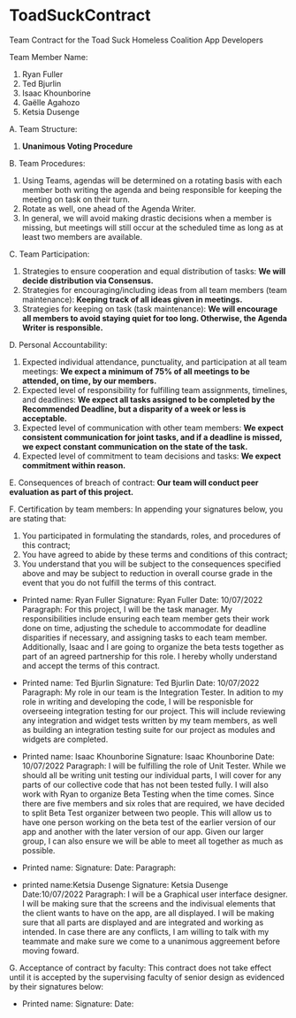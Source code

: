 # ToadSuckContract
Team Contract for the Toad Suck Homeless Coalition App Developers

Team Member Name:
1. Ryan Fuller
2. Ted Bjurlin
3. Isaac Khounborine
4. Gaëlle Agahozo
5. Ketsia Dusenge

  A.  Team Structure:
1. **Unanimous Voting Procedure**

  B.  Team Procedures:
1. Using Teams, agendas will be determined on a rotating basis with each member both writing the agenda and being responsible for keeping the meeting on task on their turn.
2. Rotate as well, one ahead of the Agenda Writer.
3. In general, we will avoid making drastic decisions when a member is missing, but meetings will still occur at the scheduled time as long as at least two members are available.

  C.  Team Participation:
1. Strategies to ensure cooperation and equal distribution of tasks: **We will decide distribution via Consensus.**
2. Strategies for encouraging/including ideas from all team members (team maintenance): **Keeping track of all ideas given in meetings.**
3. Strategies for keeping on task (task maintenance): **We will encourage all members to avoid staying quiet for too long. Otherwise, the Agenda Writer is responsible.**

  D.  Personal Accountability:
1. Expected individual attendance, punctuality, and participation at all team meetings: **We expect a minimum of 75% of all meetings to be attended, on time, by our members.**
2. Expected level of responsibility for fulfilling team assignments, timelines, and deadlines: **We expect all tasks assigned to be completed by the Recommended Deadline, but a disparity of a week or less is acceptable.**
3. Expected level of communication with other team members: **We expect consistent communication for joint tasks, and if a deadline is missed, we expect constant communication on the state of the task.**
4. Expected level of commitment to team decisions and tasks: **We expect commitment within reason.**

  E.  Consequences of breach of contract:
**Our team will conduct peer evaluation as part of this project.**

  F.  Certification by team members: In appending your signatures below, you are stating that:
1. You participated in formulating the standards, roles, and procedures of this contract;
2. You have agreed to abide by these terms and conditions of this contract;
3. You understand that you will be subject to the consequences specified above and may be subject to reduction in overall course grade in the event that you do not fulfill the terms of this contract.

- Printed name: Ryan Fuller
Signature: Ryan Fuller
Date: 10/07/2022
Paragraph: For this project, I will be the task manager. My responsibilities include ensuring each team member gets their work done on time, adjusting the schedule to accommodate for deadline disparities if necessary, and assigning tasks to each team member. Additionally, Isaac and I are going to organize the beta tests together as part of an agreed partnership for this role. I hereby wholly understand and accept the terms of this contract.

- Printed name: Ted Bjurlin
Signature: Ted Bjurlin
Date: 10/07/2022
Paragraph: My role in our team is the Integration Tester. In adition to my role in writing and developing the code, I will be responisble for overseeing integration testing for our project. This will include reviewing any integration and widget tests written by my team members, as well as building an integration testing suite for our project as modules and widgets are completed.

- Printed name: Isaac Khounborine
Signature: Isaac Khounborine
Date: 10/07/2022
Paragraph: I will be fulfilling the role of Unit Tester. While we should all be writing unit testing our individual parts, I will cover for any parts of our collective code that has not been tested fully. I will also work with Ryan to organize Beta Testing when the time comes. Since there are five members and six roles that are required, we have decided to split Beta Test organizer between two people. This will allow us to have one person working on the beta test of the earlier version of our app and another with the later version of our app. Given our larger group, I can also ensure we will be able to meet all together as much as possible. 

- Printed name:
Signature:
Date:
Paragraph:

- printed name:Ketsia Dusenge
Signature: Ketsia Dusenge
Date:10/07/2022
Paragraph: I will be a Graphical user interface designer. I will be making sure that the screens and the indivisual elements that the client wants to have on the app, are all displayed. I will be making sure that all parts are displayed and are integrated and working as intended. In case there are any conflicts, I am willing to talk with my teammate and make sure we come to a unanimous aggreement before moving foward.

G.  Acceptance of contract by faculty: This contract does not take effect until it is accepted by the supervising faculty of senior design as evidenced by their signatures below:

- Printed name:
Signature:
Date:
